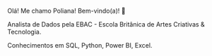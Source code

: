 Olá! Me chamo Poliana! Bem-vindo(a)! 👋

Analista de Dados pela EBAC - Escola Britânica de Artes Criativas & Tecnologia.

Conhecimentos em SQL, Python, Power BI, Excel.
